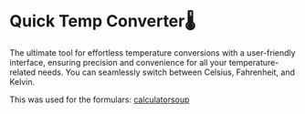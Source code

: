 # Quick Temp Converter🌡️

The ultimate tool for effortless temperature conversions with a user-friendly interface, ensuring precision and convenience for all your temperature-related needs. You can seamlessly switch between Celsius, Fahrenheit, and Kelvin.

This was used for the formulars: [calculatorsoup][calculatorsoup]

[calculatorsoup]: https://www.calculatorsoup.com/calculators/conversions/temperature.php

